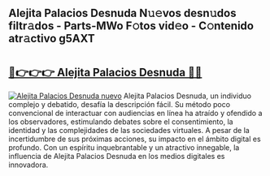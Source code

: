 ## Alejita Palacios Desnuda N𝚞𝚎vos desn𝚞dos filtr𝚊dos - Parts-MWo F𝚘tos vid𝚎o - C𝚘ntenido atr𝚊ctivo g5AXT

# <h2><a href="http://mba835b.tromn.icu/?c=Alejita+Palacios+Desnuda">🔗👉👉👉 Alejita Palacios Desnuda 🔗🔗</a></h2>

[![Alejita Palacios Desnuda nuevo](https://i.imgur.com/pEAQMta.gif)](http://mba835b.tromn.icu/?c=Alejita+Palacios+Desnuda)
Alejita Palacios Desnuda, un individuo complejo y debatido, desafía la descripción fácil. Su método poco convencional de interactuar con audiencias en línea ha atraído y ofendido a los observadores, estimulando debates sobre el consentimiento, la identidad y las complejidades de las sociedades virtuales. A pesar de la incertidumbre de sus próximas acciones, su impacto en el ámbito digital es profundo. Con un espíritu inquebrantable y un atractivo innegable, la influencia de Alejita Palacios Desnuda en los medios digitales es innovadora.
